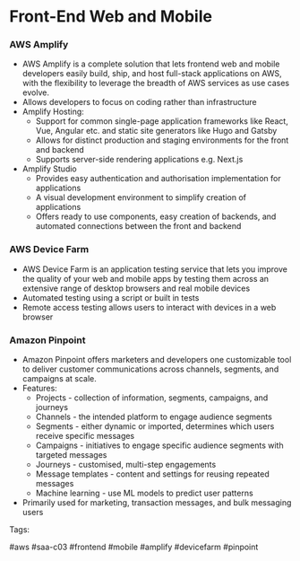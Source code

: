 # Front-End Web and Mobile

### AWS Amplify

* AWS Amplify is a complete solution that lets frontend web and mobile
  developers easily build, ship, and host full-stack applications on
  AWS, with the flexibility to leverage the breadth of AWS services as
  use cases evolve.
* Allows developers to focus on coding rather than infrastructure
* Amplify Hosting:
    * Support for common single-page application frameworks like React,
      Vue, Angular etc. and static site generators like Hugo and Gatsby
    * Allows for distinct production and staging environments for the
      front and backend
    * Supports server-side rendering applications e.g. Next.js
* Amplify Studio
    * Provides easy authentication and authorisation implementation for
      applications
    * A visual development environment to simplify creation of
      applications
    * Offers ready to use components, easy creation of backends, and
      automated connections between the front and backend

### AWS Device Farm

* AWS Device Farm is an application testing service that lets you
  improve the quality of your web and mobile apps by testing them across
  an extensive range of desktop browsers and real mobile devices
* Automated testing using a script or built in tests
* Remote access testing allows users to interact with devices in a web
  browser

### Amazon Pinpoint

* Amazon Pinpoint offers marketers and developers one customizable tool
  to deliver customer communications across channels, segments, and
  campaigns at scale.
* Features:
    * Projects - collection of information, segments, campaigns, and
      journeys
    * Channels - the intended platform to engage audience segments
    * Segments - either dynamic or imported, determines which users
      receive specific messages
    * Campaigns - initiatives to engage specific audience segments with
      targeted messages
    * Journeys - customised, multi-step engagements
    * Message templates - content and settings for reusing repeated
      messages
    * Machine learning - use ML models to predict user patterns
* Primarily used for marketing, transaction messages, and bulk messaging
  users

Tags:

  #aws #saa-c03 #frontend #mobile #amplify #devicefarm #pinpoint
